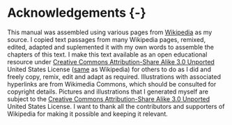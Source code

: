 # Acknowledgements {-}

This manual was assembled using various pages from [Wikipedia](https://www.wikipedia.org) as my source. I copied text passages from many Wikipedia pages, remixed, edited, adapted and suplemented it with my own words to assemble the chapters of this text. I make this text available as an open educational resource under [Creative Commons Attribution-Share Alike 3.0 Unported](https://creativecommons.org/licenses/by-sa/3.0/deed.en) United States License ([same](https://en.wikipedia.org/wiki/Wikipedia:Text_of_Creative_Commons_Attribution-ShareAlike_3.0_Unported_License) as Wikipedia) for others to do as I did and freely copy, remix, edit and adapt as required. Illustrations with associated hyperlinks are from Wikimedia Commons, which should be consulted for copyright details. Pictures and illustrations that I generated myself are subject to the [Creative Commons Attribution-Share Alike 3.0 Unported](https://creativecommons.org/licenses/by-sa/3.0/deed.en) United States License. I want to thank all the contributors and supporters of Wikipedia for making it possible and keeping it relevant.
